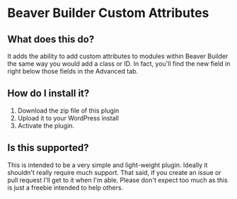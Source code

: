 # Beaver Builder Custom Attributes

## What does this do?
It adds the ability to add custom attributes to modules within Beaver Builder the same way you would add
a class or ID. In fact, you'll find the new field in right below those fields in the Advanced tab.

## How do I install it?
1. Download the zip file of this plugin
2. Upload it to your WordPress install
3. Activate the plugin.

## Is this supported?
This is intended to be a very simple and light-weight plugin. Ideally it shouldn't really require much support.
That said, if you create an issue or pull request I'll get to it when I'm able. Please don't expect too much as this
is just a freebie intended to help others.